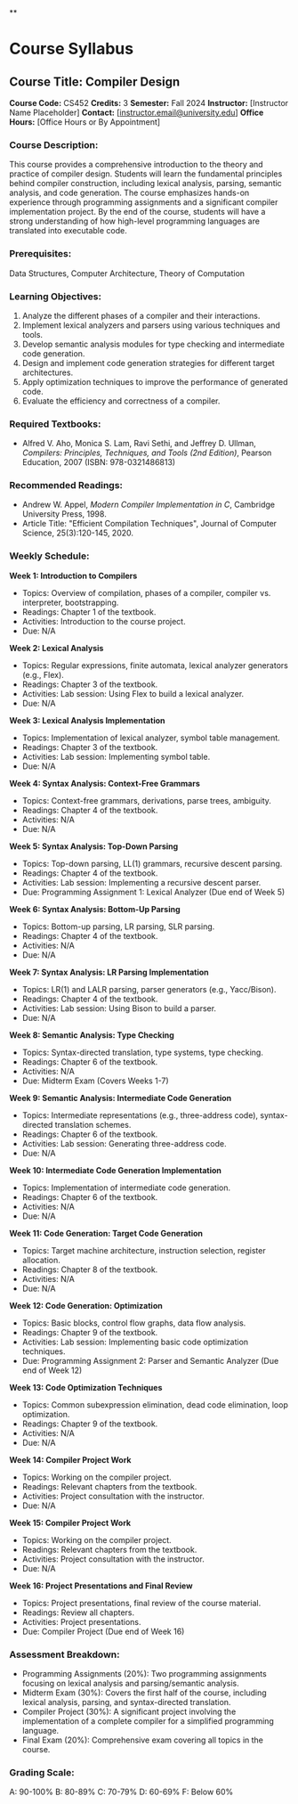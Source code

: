 **
# Course Syllabus
## Course Title: Compiler Design
**Course Code:** CS452
**Credits:** 3
**Semester:** Fall 2024
**Instructor:** [Instructor Name Placeholder]
**Contact:** [instructor.email@university.edu]
**Office Hours:** [Office Hours or By Appointment]

### Course Description:
This course provides a comprehensive introduction to the theory and practice of compiler design. Students will learn the fundamental principles behind compiler construction, including lexical analysis, parsing, semantic analysis, and code generation. The course emphasizes hands-on experience through programming assignments and a significant compiler implementation project. By the end of the course, students will have a strong understanding of how high-level programming languages are translated into executable code.

### Prerequisites:
Data Structures, Computer Architecture, Theory of Computation

### Learning Objectives:
1.  Analyze the different phases of a compiler and their interactions.
2.  Implement lexical analyzers and parsers using various techniques and tools.
3.  Develop semantic analysis modules for type checking and intermediate code generation.
4.  Design and implement code generation strategies for different target architectures.
5.  Apply optimization techniques to improve the performance of generated code.
6.  Evaluate the efficiency and correctness of a compiler.

### Required Textbooks:
- Alfred V. Aho, Monica S. Lam, Ravi Sethi, and Jeffrey D. Ullman, *Compilers: Principles, Techniques, and Tools (2nd Edition)*, Pearson Education, 2007 (ISBN: 978-0321486813)

### Recommended Readings:
- Andrew W. Appel, *Modern Compiler Implementation in C*, Cambridge University Press, 1998.
- Article Title: "Efficient Compilation Techniques", Journal of Computer Science, 25(3):120-145, 2020.

### Weekly Schedule:
**Week 1: Introduction to Compilers**
- Topics: Overview of compilation, phases of a compiler, compiler vs. interpreter, bootstrapping.
- Readings: Chapter 1 of the textbook.
- Activities: Introduction to the course project.
- Due: N/A

**Week 2: Lexical Analysis**
- Topics: Regular expressions, finite automata, lexical analyzer generators (e.g., Flex).
- Readings: Chapter 3 of the textbook.
- Activities: Lab session: Using Flex to build a lexical analyzer.
- Due: N/A

**Week 3: Lexical Analysis Implementation**
- Topics: Implementation of lexical analyzer, symbol table management.
- Readings: Chapter 3 of the textbook.
- Activities: Lab session: Implementing symbol table.
- Due: N/A

**Week 4: Syntax Analysis: Context-Free Grammars**
- Topics: Context-free grammars, derivations, parse trees, ambiguity.
- Readings: Chapter 4 of the textbook.
- Activities: N/A
- Due: N/A

**Week 5: Syntax Analysis: Top-Down Parsing**
- Topics: Top-down parsing, LL(1) grammars, recursive descent parsing.
- Readings: Chapter 4 of the textbook.
- Activities: Lab session: Implementing a recursive descent parser.
- Due: Programming Assignment 1: Lexical Analyzer (Due end of Week 5)

**Week 6: Syntax Analysis: Bottom-Up Parsing**
- Topics: Bottom-up parsing, LR parsing, SLR parsing.
- Readings: Chapter 4 of the textbook.
- Activities: N/A
- Due: N/A

**Week 7: Syntax Analysis: LR Parsing Implementation**
- Topics: LR(1) and LALR parsing, parser generators (e.g., Yacc/Bison).
- Readings: Chapter 4 of the textbook.
- Activities: Lab session: Using Bison to build a parser.
- Due: N/A

**Week 8: Semantic Analysis: Type Checking**
- Topics: Syntax-directed translation, type systems, type checking.
- Readings: Chapter 6 of the textbook.
- Activities: N/A
- Due: Midterm Exam (Covers Weeks 1-7)

**Week 9: Semantic Analysis: Intermediate Code Generation**
- Topics: Intermediate representations (e.g., three-address code), syntax-directed translation schemes.
- Readings: Chapter 6 of the textbook.
- Activities: Lab session: Generating three-address code.
- Due: N/A

**Week 10: Intermediate Code Generation Implementation**
- Topics: Implementation of intermediate code generation.
- Readings: Chapter 6 of the textbook.
- Activities: N/A
- Due: N/A

**Week 11: Code Generation: Target Code Generation**
- Topics: Target machine architecture, instruction selection, register allocation.
- Readings: Chapter 8 of the textbook.
- Activities: N/A
- Due: N/A

**Week 12: Code Generation: Optimization**
- Topics: Basic blocks, control flow graphs, data flow analysis.
- Readings: Chapter 9 of the textbook.
- Activities: Lab session: Implementing basic code optimization techniques.
- Due: Programming Assignment 2: Parser and Semantic Analyzer (Due end of Week 12)

**Week 13: Code Optimization Techniques**
- Topics: Common subexpression elimination, dead code elimination, loop optimization.
- Readings: Chapter 9 of the textbook.
- Activities: N/A
- Due: N/A

**Week 14: Compiler Project Work**
- Topics: Working on the compiler project.
- Readings: Relevant chapters from the textbook.
- Activities: Project consultation with the instructor.
- Due: N/A

**Week 15: Compiler Project Work**
- Topics: Working on the compiler project.
- Readings: Relevant chapters from the textbook.
- Activities: Project consultation with the instructor.
- Due: N/A

**Week 16: Project Presentations and Final Review**
- Topics: Project presentations, final review of the course material.
- Readings: Review all chapters.
- Activities: Project presentations.
- Due: Compiler Project (Due end of Week 16)

### Assessment Breakdown:
*   Programming Assignments (20%): Two programming assignments focusing on lexical analysis and parsing/semantic analysis.
*   Midterm Exam (30%): Covers the first half of the course, including lexical analysis, parsing, and syntax-directed translation.
*   Compiler Project (30%): A significant project involving the implementation of a complete compiler for a simplified programming language.
*   Final Exam (20%): Comprehensive exam covering all topics in the course.

### Grading Scale:
A: 90-100%
B: 80-89%
C: 70-79%
D: 60-69%
F: Below 60%